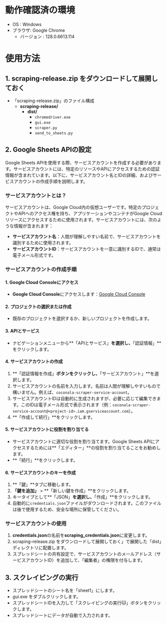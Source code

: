 # 動作確認済の環境
  - OS : Windows
  - ブラウザ: Google Chrome
    - バージョン : 128.0.6613.114

# 使用方法
## 1. scraping-release.zip をダウンロードして展開しておく
- 「scraping-release.zip」のファイル構成
   - **scraping-release/**
     - **dist/**
       - `chromedriver.exe`
       - `gui.exe`
       - `scraper.py`
       - `send_to_sheets.py`          
      
## 2. Google Sheets APIの設定
Google Sheets APIを使用する際、サービスアカウントを作成する必要があります。サービスアカウントには、特定のリソースやAPIにアクセスするための認証情報が含まれています。以下に、サービスアカウント名とIDの詳細、およびサービスアカウントの作成手順を説明します。

### サービスアカウントとは？

サービスアカウントは、Google Cloud内の仮想ユーザーです。特定のプロジェクトやAPIへのアクセス権を持ち、アプリケーションやコンテナがGoogle Cloudリソースにアクセスするために使用されます。サービスアカウントには、次のような情報が含まれます：

- **サービスアカウント名**：人間が理解しやすい名前で、サービスアカウントを識別するために使用されます。
- **サービスアカウントID**：サービスアカウントを一意に識別するIDで、通常は電子メール形式です。

### サービスアカウントの作成手順

#### 1. Google Cloud Consoleにアクセス

- **Google Cloud Console**にアクセスします：[Google Cloud Console](https://console.cloud.google.com/)

#### 2. プロジェクトの選択または作成

- 既存のプロジェクトを選択するか、新しいプロジェクトを作成します。

#### 3. APIとサービス

- ナビゲーションメニューから**「APIとサービス」**を選択し、**「認証情報」**をクリックします。

#### 4. サービスアカウントの作成

1. **「認証情報を作成」**ボタンをクリックし、**「サービスアカウント」**を選択します。
2. サービスアカウントの名前を入力します。名前は人間が理解しやすいもので構いません。例えば、`coconala-scraper-service-account`。
3. サービスアカウントIDは自動的に生成されますが、必要に応じて編集できます。このIDは電子メール形式で表示されます（例：`coconala-scraper-service-account@<project-id>.iam.gserviceaccount.com`）。
4. **「作成して続行」**をクリックします。

#### 5. サービスアカウントに役割を割り当てる

- サービスアカウントに適切な役割を割り当てます。Google Sheets APIにアクセスするためには**「エディター」**の役割を割り当てることをお勧めします。
- **「続行」**をクリックします。

#### 6. サービスアカウントのキーを作成

1. **「鍵」**タブに移動します。
2. **「鍵を追加」** > **「新しい鍵を作成」**をクリックします。
3. キータイプとして**「JSON」**を選択し、**「作成」**をクリックします。
4. 自動的に`credentials.json`ファイルがダウンロードされます。このファイルは後で使用するため、安全な場所に保管してください。

### サービスアカウントの使用

1. **credentials.json**の名前を**scraping_credentials.json**に変更します。
1. scraping-release.zip をダウンロードして展開しておく」で展開した「dist」ディレクトリに配置します。
1. スプレッドシートの共有設定で、サービスアカウントのメールアドレス（サービスアカウントID）を追加して、「編集者」の権限を付与します。

## 3. スクレイピングの実行
   - スプレッドシートのシート名を「sheet1」にします。
   - gui.exe をダブルクリックします。
   - スプレッドシートIDを入力して「スクレイピングの実行🐱」ボタンをクリックします。
   - スプレッドシートにデータが自動で入力されます。